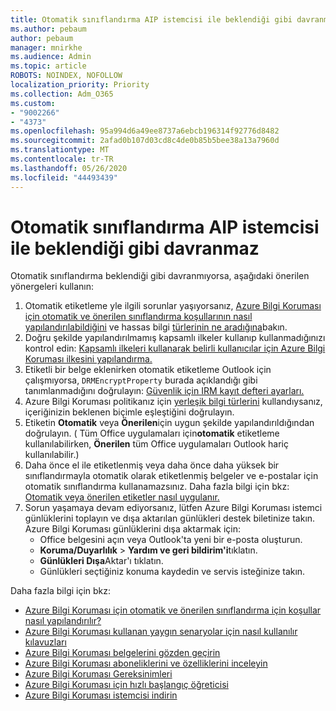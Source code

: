 ```yaml
---
title: Otomatik sınıflandırma AIP istemcisi ile beklendiği gibi davranmaz
ms.author: pebaum
author: pebaum
manager: mnirkhe
ms.audience: Admin
ms.topic: article
ROBOTS: NOINDEX, NOFOLLOW
localization_priority: Priority
ms.collection: Adm_O365
ms.custom:
- "9002266"
- "4373"
ms.openlocfilehash: 95a994d6a49ee8737a6ebcb196314f92776d8482
ms.sourcegitcommit: 2afad0b107d03cd8c4de0b85b5bee38a13a7960d
ms.translationtype: MT
ms.contentlocale: tr-TR
ms.lasthandoff: 05/26/2020
ms.locfileid: "44493439"
---
```

# <a name="automatic-classification-not-behaving-as-expected-with-the-aip-client"></a>Otomatik sınıflandırma AIP istemcisi ile beklendiği gibi davranmaz

Otomatik sınıflandırma beklendiği gibi davranmıyorsa, aşağıdaki önerilen yönergeleri kullanın:

1. Otomatik etiketleme yle ilgili sorunlar yaşıyorsanız, [Azure Bilgi Koruması için otomatik ve önerilen sınıflandırma koşullarının nasıl yapılandırılabildiğini](https://docs.microsoft.com/azure/information-protection/configure-policy-classification) ve hassas bilgi [türlerinin ne aradığına](https://docs.microsoft.com/office365/securitycompliance/what-the-sensitive-information-types-look-for)bakın.
2. Doğru şekilde yapılandırılmamış kapsamlı ilkeler kullanıp kullanmadığınızı kontrol edin: [Kapsamlı ilkeleri kullanarak belirli kullanıcılar için Azure Bilgi Koruması ilkesini yapılandırma.](https://docs.microsoft.com/azure/information-protection/configure-policy-scope)
3. Etiketli bir belge eklenirken otomatik etiketleme Outlook için çalışmıyorsa, `DRMEncryptProperty` burada açıklandığı gibi tanımlanmadığını doğrulayın: [Güvenlik için IRM kayıt defteri ayarları.](https://docs.microsoft.com/deployoffice/security/protect-sensitive-messages-and-documents-by-using-irm-in-office#office-2016-irm-registry-key-options)
4. Azure Bilgi Koruması politikanız için [yerleşik bilgi türlerini](https://support.office.com/article/What-the-sensitive-information-types-look-for-fd505979-76be-4d9f-b459-abef3fc9e86b) kullandıysanız, içeriğinizin beklenen biçimle eşleştiğini doğrulayın.
5. Etiketin **Otomatik** veya **Önerilen**için uygun şekilde yapılandırıldığından doğrulayın. ( Tüm Office uygulamaları için**otomatik** etiketleme kullanılabilirken, **Önerilen** tüm Office uygulamaları Outlook hariç kullanılabilir.)
6. Daha önce el ile etiketlenmiş veya daha önce daha yüksek bir sınıflandırmayla otomatik olarak etiketlenmiş belgeler ve e-postalar için otomatik sınıflandırma kullanamazsınız.  Daha fazla bilgi için bkz: [Otomatik veya önerilen etiketler nasıl uygulanır.](https://docs.microsoft.com/azure/information-protection/configure-policy-classification#how-automatic-or-recommended-labels-are-applied)
7. Sorun yaşamaya devam ediyorsanız, lütfen Azure Bilgi Koruması istemci günlüklerini toplayın ve dışa aktarılan günlükleri destek biletinize takın. Azure Bilgi Koruması günlüklerini dışa aktarmak için:
    - Office belgesini açın veya Outlook'ta yeni bir e-posta oluşturun.
    - **Koruma/Duyarlılık**  >  **Yardım ve geri bildirim'i**tıklatın.
    - **Günlükleri Dışa**Aktar'ı tıklatın.
    - Günlükleri seçtiğiniz konuma kaydedin ve servis isteğinize takın.

Daha fazla bilgi için bkz:

- [Azure Bilgi Koruması için otomatik ve önerilen sınıflandırma için koşullar nasıl yapılandırılır?](https://docs.microsoft.com/azure/information-protection/configure-policy-classification)
- [Azure Bilgi Koruması kullanan yaygın senaryolar için nasıl kullanılır kılavuzları](https://docs.microsoft.com/azure/information-protection/how-to-guides)
- [Azure Bilgi Koruması belgelerini gözden geçirin](https://docs.microsoft.com/azure/information-protection/what-is-information-protection)
- [Azure Bilgi Koruması aboneliklerini ve özelliklerini inceleyin](https://azure.microsoft.com/pricing/details/information-protection)
- [Azure Bilgi Koruması Gereksinimleri](https://docs.microsoft.com/azure/information-protection/get-started/requirements)
- [Azure Bilgi Koruması için hızlı başlangıç öğreticisi](https://docs.microsoft.com/azure/information-protection/get-started/infoprotect-quick-start-tutorial)
- [Azure Bilgi Koruması istemcisi indirin](https://www.microsoft.com/download/details.aspx?id=53018)
